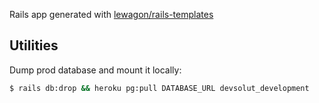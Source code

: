 Rails app generated with [lewagon/rails-templates](https://github.com/lewagon/rails-templates)

## Utilities

Dump prod database and mount it locally:

```bash
$ rails db:drop && heroku pg:pull DATABASE_URL devsolut_development
```
